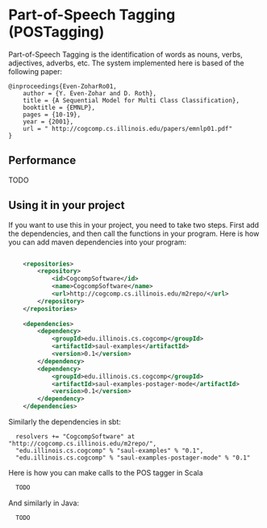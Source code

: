 # Part-of-Speech Tagging (POSTagging)

Part-of-Speech Tagging is the identification of words as nouns, verbs, adjectives, adverbs, etc. The system implemented 
here is based of the following paper: 

```
@inproceedings{Even-ZoharRo01,
    author = {Y. Even-Zohar and D. Roth},
    title = {A Sequential Model for Multi Class Classification},
    booktitle = {EMNLP},
    pages = {10-19},
    year = {2001},
    url = " http://cogcomp.cs.illinois.edu/papers/emnlp01.pdf"
}
```

## Performance
TODO 

## Using it in your project
If you want to use this in your project, you need to take two steps. First add the dependencies, and then call the functions in your program. 
Here is how you can add maven dependencies into your program: 

```xml

    <repositories>
        <repository>
            <id>CogcompSoftware</id>
            <name>CogcompSoftware</name>
            <url>http://cogcomp.cs.illinois.edu/m2repo/</url>
        </repository>
    </repositories>
    
    <dependencies>
        <dependency>
            <groupId>edu.illinois.cs.cogcomp</groupId>
            <artifactId>saul-examples</artifactId>
            <version>0.1</version>
        </dependency>
        <dependency>
            <groupId>edu.illinois.cs.cogcomp</groupId>
            <artifactId>saul-examples-postager-mode</artifactId>
            <version>0.1</version>
        </dependency>
    </dependencies>
```

Similarly the dependencies in sbt: 

```
  resolvers += "CogcompSoftware" at "http://cogcomp.cs.illinois.edu/m2repo/",
  "edu.illinois.cs.cogcomp" % "saul-examples" % "0.1",
  "edu.illinois.cs.cogcomp" % "saul-examples-postager-mode" % "0.1"
```

Here is how you can make calls to the POS tagger in Scala 

```scala 
  TODO 
```

And similarly in Java: 

```java 
  TODO 
```
